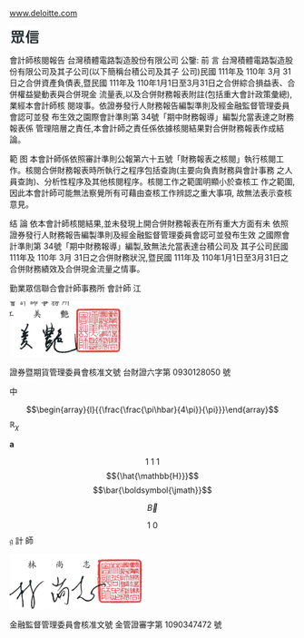 www.deloitte.com

![0_image_0.png](0_image_0.png)

會計師核閱報告 台灣積體電路製造股份有限公司 公鑒:
前 言 台灣積體電路製造股份有限公司及其子公司(以下簡稱台積公司及其子 公司)民國 111年及 110年 3月 31 日之合併資產負債表,暨民國 111年及 110年1月1日至3月31日之合併綜合損益表、合併權益變動表與合併現金 流量表,以及合併財務報表附註(包括重大會計政策彙總),業經本會計師核 閱竣事。依證券發行人財務報告編製準則及經金融監督管理委員會認可並發 布生效之園際會計準則第 34號「期中財務報導」編製允當表達之財務報表係 管理陪層之責任,本會計師之責任係依據核閱結果對合併財務報表作成結論。

範 图 本會計師係依照審計準則公報第六十五號「財務報表之核閱」執行核閱工 作。核閱合併財務報表時所執行之程序包括查詢(主要向負責財務與會計事務 之人員查詢)、分析性程序及其他核閱程序。核閱工作之範圍明顯小於查核工 作之範圍,因此本會計師可能無法察覺所有可藉由查核工作辨認之重大事項, 故無法表示查核意見。

结 論 依本會計師核閱結果,並未發現上開合併財務報表在所有重大方面有未 依照證券發行人財務報告編製準則及經金融監督管理委員會認可並發布生效 之國際會計準則第 34號「期中財務報導」編製,致無法允當表達台積公司及 其子公司民國 111年及 110年 3月 31日之合併財務狀況,暨民國 111年及 110年1月1日至3月31日之合併財務績效及合併現金流量之情事。

勤業眾信聯合會計師事務所 會計師 江

![0_image_1.png](0_image_1.png)

證券暨期貨管理委員會核准文號 台財證六字第 0930128050 號

中

$$\begin{array}{l}{{\frac{\frac{\pi\hbar}{4\pi}}{\pi}}}\end{array}$$
$\mathbb{R}_{\chi}$

$\mathbf{a}$

$$1\ 1\ 1$$
$${\hat{\mathbb{H}}}$$
$$\bar{\boldsymbol{\jmath}}$$

$$\vec{B}$$

$$1\ 0$$
$\mathfrak{g}$
計 師

![0_image_2.png](0_image_2.png)

金融監督管理委員會核准文號 金管證審字第 1090347472 號